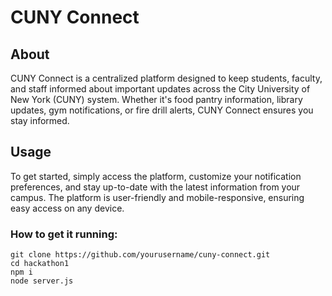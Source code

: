 # CUNY Connect

## About
CUNY Connect is a centralized platform designed to keep students, faculty, and staff informed about important updates across the City University of New York (CUNY) system. Whether it's food pantry information, library updates, gym notifications, or fire drill alerts, CUNY Connect ensures you stay informed.

## Usage
To get started, simply access the platform, customize your notification preferences, and stay up-to-date with the latest information from your campus. The platform is user-friendly and mobile-responsive, ensuring easy access on any device.

### How to get it running:
```
git clone https://github.com/yourusername/cuny-connect.git
cd hackathon1
npm i
node server.js


